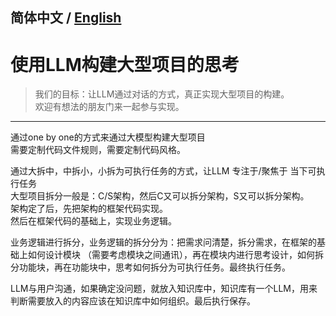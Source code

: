 ## **简体中文** / **[English](./README_EN.md)**

# 使用LLM构建大型项目的思考  

> 我们的目标：让LLM通过对话的方式，真正实现大型项目的构建。    
> 欢迎有想法的朋友门来一起参与实现。    
---

通过one by one的方式来通过大模型构建大型项目    
需要定制代码文件规则，需要定制代码风格。    

通过大拆中，中拆小，小拆为可执行任务的方式，让LLM 专注于/聚焦于 当下可执行任务    
大型项目拆分一般是：C/S架构，然后C又可以拆分架构，S又可以拆分架构。    
架构定了后，先把架构的框架代码实现。    
然后在框架代码的基础上，实现业务逻辑。    

业务逻辑进行拆分，业务逻辑的拆分分为：把需求问清楚，拆分需求，在框架的基础上如何设计模块 （需要考虑模块之间通讯），再在模块内进行思考设计，如何拆分功能块，再在功能块中，思考如何拆分为可执行任务。最终执行任务。    

LLM与用户沟通，如果确定没问题，就放入知识库中，知识库有一个LLM，用来判断需要放入的内容应该在知识库中如何组织。最后执行保存。    